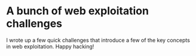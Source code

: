 # A bunch of web exploitation challenges

I wrote up a few quick challenges that introduce a few of the key concepts in web exploitation. Happy hacking!
